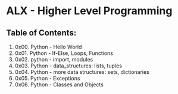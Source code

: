 # ALX - Higher Level Programming

## Table of Contents:
1. 0x00. Python - Hello World
2. 0x01. Python - If-Else, Loops, Functions
3. 0x02. python - import, modules
4. 0x03. Python - data_structures: lists, tuples
5. 0x04. Python - more data structures: sets, dictionaries
6. 0x05. Python - Exceptions
7. 0x06. Python - Classes and Objects

